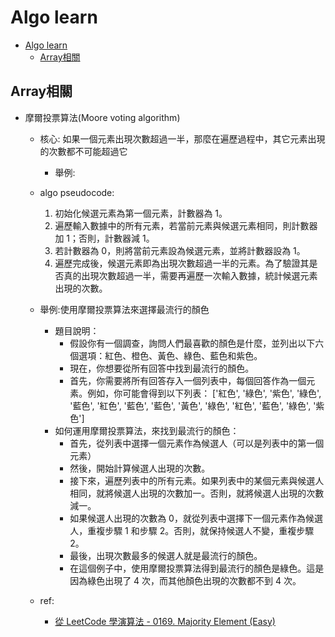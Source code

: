 # Algo learn

- [Algo learn](#algo-learn)
  - [Array相關](#array相關)

## Array相關

- 摩爾投票算法(Moore voting algorithm)

  - 核心: 如果一個元素出現次數超過一半，那麼在遍歷過程中，其它元素出現的次數都不可能超過它
    - 舉例:
  - algo pseudocode:
    1. 初始化候選元素為第一個元素，計數器為 1。
    2. 遍歷輸入數據中的所有元素，若當前元素與候選元素相同，則計數器加 1；否則，計數器減 1。
    3. 若計數器為 0，則將當前元素設為候選元素，並將計數器設為 1。
    4. 遍歷完成後，候選元素即為出現次數超過一半的元素。為了驗證其是否真的出現次數超過一半，需要再遍歷一次輸入數據，統計候選元素出現的次數。
  - 舉例:使用摩爾投票算法來選擇最流行的顏色

    - 題目說明：
      - 假設你有一個調查，詢問人們最喜歡的顏色是什麼，並列出以下六個選項：紅色、橙色、黃色、綠色、藍色和紫色。
      - 現在，你想要從所有回答中找到最流行的顏色。
      - 首先，你需要將所有回答存入一個列表中，每個回答作為一個元素。例如，你可能會得到以下列表：
        ['紅色', '綠色', '紫色', '綠色', '藍色', '紅色', '藍色', '藍色', '黃色', '綠色', '紅色', '藍色', '綠色', '紫色']
    - 如何運用摩爾投票算法，來找到最流行的顏色：
      - 首先，從列表中選擇一個元素作為候選人（可以是列表中的第一個元素）
      - 然後，開始計算候選人出現的次數。
      - 接下來，遍歷列表中的所有元素。如果列表中的某個元素與候選人相同，就將候選人出現的次數加一。否則，就將候選人出現的次數減一。
      - 如果候選人出現的次數為 0，就從列表中選擇下一個元素作為候選人，重複步驟 1 和步驟 2。否則，就保持候選人不變，重複步驟 2。
      - 最後，出現次數最多的候選人就是最流行的顏色。
      - 在這個例子中，使用摩爾投票算法得到最流行的顏色是綠色。這是因為綠色出現了 4 次，而其他顏色出現的次數都不到 4 次。

  - ref:
    - [從 LeetCode 學演算法 - 0169. Majority Element (Easy)](https://ithelp.ithome.com.tw/articles/10213285)
